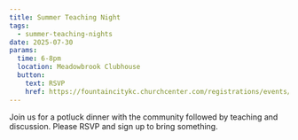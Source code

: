 ```yaml
---
title: Summer Teaching Night
tags:
  - summer-teaching-nights
date: 2025-07-30
params:
  time: 6-8pm
  location: Meadowbrook Clubhouse
  button:
    text: RSVP
    href: https://fountaincitykc.churchcenter.com/registrations/events/2907106
---
```


Join us for a potluck dinner with the community followed by teaching and discussion. Please RSVP and sign up to bring something.
